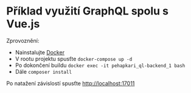 # Příklad využití GraphQL spolu s Vue.js

Zprovoznění:

- Nainstalujte  [Docker](https://www.docker.com/)
- V rootu projektu spusťte `docker-compose up -d`
- Po dokončení buildu `docker exec -it pehapkari_ql-backend_1 bash`
- Dále `composer install`

Po natažení závislostí spusťte [http://localhost:17011](http://localhost:17011) 

